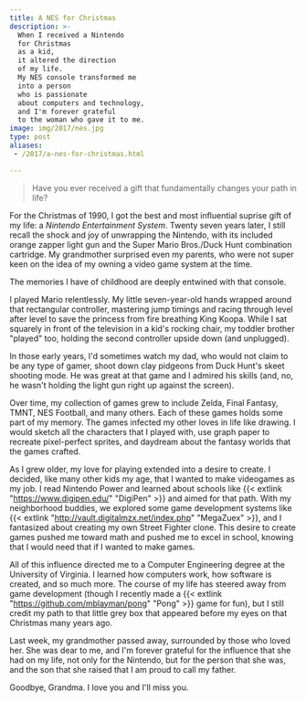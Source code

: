 ```yaml
---
title: A NES for Christmas
description: >-
  When I received a Nintendo
  for Christmas
  as a kid,
  it altered the direction
  of my life.
  My NES console transformed me
  into a person
  who is passionate
  about computers and technology,
  and I'm forever grateful
  to the woman who gave it to me.
image: img/2017/nes.jpg
type: post
aliases:
 - /2017/a-nes-for-christmas.html

---
```


> Have you ever received a gift
that fundamentally changes your path
in life?

For the Christmas of 1990,
I got the best and most influential suprise gift
of my life:
a *Nintendo Entertainment System*.
Twenty seven years later,
I still recall the shock and joy
of unwrapping the Nintendo,
with its included orange zapper light gun
and the Super Mario Bros./Duck Hunt combination cartridge.
My grandmother surprised even my parents,
who were not super keen on the idea
of my owning a video game system at the time.

The memories I have of childhood are deeply entwined
with that console.

I played Mario relentlessly.
My little seven-year-old hands wrapped around
that rectangular controller,
mastering jump timings
and racing through level after level
to save the princess
from fire breathing King Koopa.
While I sat squarely in front
of the television
in a kid's rocking chair,
my toddler brother "played" too,
holding the second controller upside down
(and unplugged).

In those early years,
I'd sometimes watch my dad,
who would not claim to be any type of gamer,
shoot down clay pidgeons
from Duck Hunt's skeet shooting mode.
He was great at that game
and I admired his skills
(and, no, he wasn't holding the light gun right up
against the screen).

Over time,
my collection of games grew to include
Zelda,
Final Fantasy,
TMNT,
NES Football,
and many others.
Each of these games holds some part
of my memory.
The games infected my other loves
in life
like drawing.
I would sketch all the characters
that I played with,
use graph paper to recreate pixel-perfect sprites,
and daydream
about the fantasy worlds
that the games crafted.

As I grew older,
my love for playing extended
into a desire to create.
I decided,
like many other kids my age,
that I wanted to make videogames
as my job.
I read Nintendo Power
and learned about schools like {{< extlink "https://www.digipen.edu/" "DigiPen" >}}
and aimed for that path.
With my neighborhood buddies,
we explored some game development systems
like {{< extlink "http://vault.digitalmzx.net/index.php" "MegaZuex" >}},
and I fantasized about creating my own Street Fighter clone.
This desire to create games pushed me toward math
and pushed me to excel in school,
knowing that I would need that if I wanted to make games.

All of this influence directed me
to a Computer Engineering degree
at the University of Virginia.
I learned how computers work,
how software is created,
and so much more.
The course of my life has steered away from game development
(though I recently made a {{< extlink "https://github.com/mblayman/pong" "Pong" >}} game for fun),
but I still credit my path
to that little grey box
that appeared before my eyes
on that Christmas many years ago.

Last week,
my grandmother passed away,
surrounded by those who loved her.
She was dear to me,
and I'm forever grateful
for the influence that she had on my life,
not only for the Nintendo,
but for the person that she was,
and the son that she raised that I am proud to call my father.

Goodbye, Grandma.
I love you and I'll miss you.
